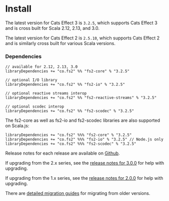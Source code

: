 # Install

The latest version for Cats Effect 3 is `3.2.5`, which supports Cats Effect 3 and is cross built for Scala 2.12, 2.13, and 3.0.

The latest version for Cats Effect 2 is `2.5.10`, which supports Cats Effect 2 and is similarly cross built for various Scala versions.

### Dependencies <!-- {docsify-ignore} -->

```
// available for 2.12, 2.13, 3.0
libraryDependencies += "co.fs2" %% "fs2-core" % "3.2.5"

// optional I/O library
libraryDependencies += "co.fs2" %% "fs2-io" % "3.2.5"

// optional reactive streams interop
libraryDependencies += "co.fs2" %% "fs2-reactive-streams" % "3.2.5"

// optional scodec interop
libraryDependencies += "co.fs2" %% "fs2-scodec" % "3.2.5"
```

The fs2-core as well as fs2-io and fs2-scodec libraries are also supported on Scala.js:

```
libraryDependencies += "co.fs2" %%% "fs2-core" % "3.2.5"
libraryDependencies += "co.fs2" %%% "fs2-io" % "3.2.5" // Node.js only
libraryDependencies += "co.fs2" %%% "fs2-scodec" % "3.2.5"
```

Release notes for each release are available on [Github](https://github.com/typelevel/fs2/releases/).

If upgrading from the 2.x series, see the [release notes for 3.0.0](https://github.com/typelevel/fs2/releases/tag/v3.0.0) for help with upgrading.

If upgrading from the 1.x series, see the [release notes for 2.0.0](https://github.com/typelevel/fs2/releases/tag/v2.0.0) for help with upgrading.

There are [detailed migration guides](https://github.com/typelevel/fs2/blob/main/docs/) for migrating from older versions.
